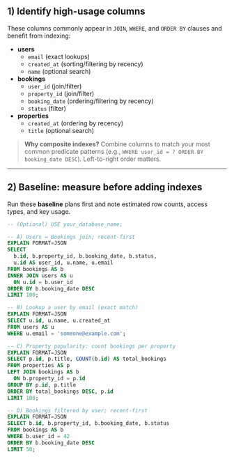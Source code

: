 ## 1) Identify high-usage columns

These columns commonly appear in `JOIN`, `WHERE`, and `ORDER BY` clauses and benefit from indexing:

- **users**
  - `email` (exact lookups)
  - `created_at` (sorting/filtering by recency)
  - `name` (optional search)
- **bookings**
  - `user_id` (join/filter)
  - `property_id` (join/filter)
  - `booking_date` (ordering/filtering by recency)
  - `status` (filter)
- **properties**
  - `created_at` (ordering by recency)
  - `title` (optional search)

> **Why composite indexes?** Combine columns to match your most common predicate patterns (e.g., `WHERE user_id = ? ORDER BY booking_date DESC`). Left-to-right order matters.

---

## 2) Baseline: measure before adding indexes

Run these **baseline** plans first and note estimated row counts, access types, and key usage.

```sql
-- (Optional) USE your_database_name;

-- A) Users ↔ Bookings join; recent-first
EXPLAIN FORMAT=JSON
SELECT
  b.id, b.property_id, b.booking_date, b.status,
  u.id AS user_id, u.name, u.email
FROM bookings AS b
INNER JOIN users AS u
  ON u.id = b.user_id
ORDER BY b.booking_date DESC
LIMIT 100;

-- B) Lookup a user by email (exact match)
EXPLAIN FORMAT=JSON
SELECT u.id, u.name, u.created_at
FROM users AS u
WHERE u.email = 'someone@example.com';

-- C) Property popularity: count bookings per property
EXPLAIN FORMAT=JSON
SELECT p.id, p.title, COUNT(b.id) AS total_bookings
FROM properties AS p
LEFT JOIN bookings AS b
  ON b.property_id = p.id
GROUP BY p.id, p.title
ORDER BY total_bookings DESC, p.id
LIMIT 100;

-- D) Bookings filtered by user; recent-first
EXPLAIN FORMAT=JSON
SELECT b.id, b.property_id, b.booking_date, b.status
FROM bookings AS b
WHERE b.user_id = 42
ORDER BY b.booking_date DESC
LIMIT 50;